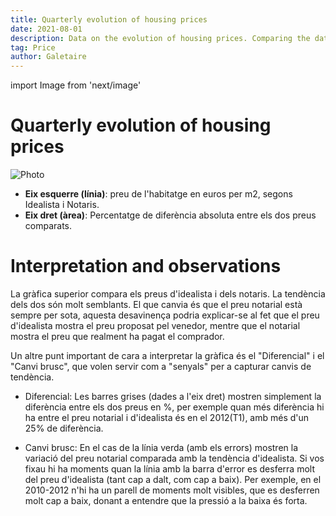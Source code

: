 ```yaml
---
title: Quarterly evolution of housing prices
date: 2021-08-01
description: Data on the evolution of housing prices. Comparing the data published by the association of notaries and the data published by Idealista.
tag: Price
author: Galetaire
---
```


import Image from 'next/image'

# Quarterly evolution of housing prices

<Image
  src="/images/preu.png"
  alt="Photo"
  width={1071}
  height={535}
  priority
  className="next-image"
/>

- **Eix esquerre (línia)**: preu de l'habitatge en euros per m2, segons Idealista i Notaris.
- **Eix dret (àrea)**: Percentatge de diferència absoluta entre els dos preus comparats.

# Interpretation and observations

La gràfica superior compara els preus d'idealista i dels notaris. La tendència dels dos són molt semblants. El que canvia és que el preu notarial està sempre per sota, aquesta desavinença podria explicar-se al fet que el preu d'idealista mostra el preu proposat pel venedor, mentre que el notarial mostra el preu que realment ha pagat el comprador.

Un altre punt important de cara a interpretar la gràfica és el "Diferencial" i el "Canvi brusc", que volen servir com a "senyals" per a capturar canvis de tendència.

- Diferencial: Les barres grises (dades a l'eix dret) mostren simplement la diferència entre els dos preus en %, per exemple quan més diferència hi ha entre el preu notarial i d'idealista és en el 2012(T1), amb més d'un 25% de diferència.

- Canvi brusc: En el cas de la línia verda (amb els errors) mostren la variació del preu notarial comparada amb la tendència d'idealista. Si vos fixau hi ha moments quan la línia amb la barra d'error es desferra molt del preu d'idealista (tant cap a dalt, com cap a baix). Per exemple, en el 2010-2012 n'hi ha un parell de moments molt visibles, que es desferren molt cap a baix, donant a entendre que la pressió a la baixa és forta.
